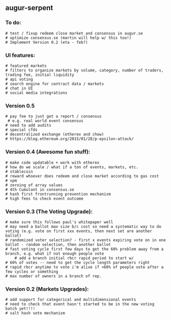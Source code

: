 augur-serpent
-------------

### To do:
	# test / fixup redeem close market and consensus in augur.se
	# optimize consensus.se (martin will help w/ this too!)
	# Implement Version 0.2 (eta - feb?)

### UI features:
	# featured markets
	# filters to organize markets by volume, category, number of traders, trading fee, initial liquidity
	# api voting
	# search engine for contract data / markets
	# chat in UI
	# social media integrations

### Version 0.5 
	# pay fee to just get a report / consensus
	 # e.g. real world event consensus
	# need to add audits
	# special cfds 
	# decentralized exchange (etherex and chow)
	# https://blog.ethereum.org/2015/01/28/p-epsilon-attack/

### Version 0.4 (Awesome fun stuff):
	# make code updatable + work with etherex
	# how do we scale / what if a ton of events, markets, etc.
	# stablecoin
	# reward whoever does redeem and close market according to gas cost
	# vpm
	# zeroing of array values
	# 4th Cumulant in consensus.se
	# hash first frontrunning prevention mechanism
	# high fees to check event outcome

### Version 0.3 (The Voting Upgrade):
	# make sure this follows paul's whitepaper well
	# may need a ballot max size b/c cost so need a systematic way to do voting (e.g. vote on first xxx events, then next set are another ballot)
	# randomized voter selection? - first x events expiring vote on in one ballot - random selection, then another ballot
	# fast voting cycle first few days to get the 60% problem away from a branch, e.g. what if not enough people vote
		# add a branch initial rbcr rapid period to start w/
	# 60% of votes -- need to get the cycle length parameters right
	# rapid rbcr anytime to vote i'm alive if <60% of people vote after a few cycles or something
	# max number of owners in a branch of rep.

### Version 0.2 (Markets Upgrades):
	# add support for categorical and multidimensional events
	# need to check that event hasn't started to be in the new voting batch yet!!!!
	# salt hash vote mechanism


















